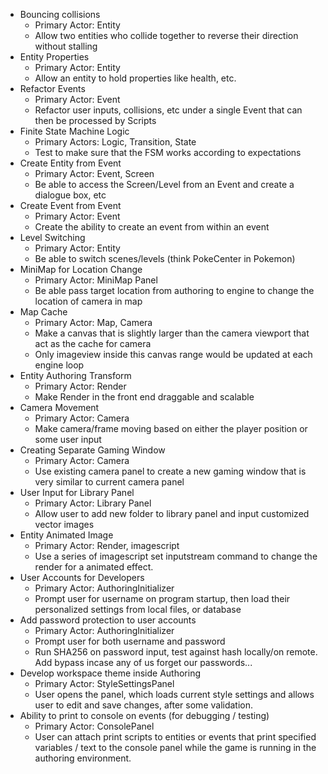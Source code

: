 * Bouncing collisions
    * Primary Actor: Entity
    * Allow two entities who collide together to reverse their direction without stalling
* Entity Properties
    * Primary Actor: Entity
    * Allow an entity to hold properties like health, etc.
* Refactor Events
    * Primary Actor: Event
    * Refactor user inputs, collisions, etc under a single Event that can then be processed by Scripts
* Finite State Machine Logic
    * Primary Actors: Logic, Transition, State
    * Test to make sure that the FSM works according to expectations
* Create Entity from Event
    * Primary Actor: Event, Screen
    * Be able to access the Screen/Level from an Event and create a dialogue box, etc
* Create Event from Event
    * Primary Actor: Event
    * Create the ability to create an event from within an event
* Level Switching
    * Primary Actor: Entity
    * Be able to switch scenes/levels (think PokeCenter in Pokemon)
* MiniMap for Location Change
    * Primary Actor: MiniMap Panel
    * Be able pass target location from authoring to engine to change the location of camera in map
* Map Cache
    * Primary Actor: Map, Camera
    * Make a canvas that is slightly larger than the camera viewport that act as the cache for camera
    * Only imageview inside this canvas range would be updated at each engine loop
* Entity Authoring Transform
    * Primary Actor: Render
    * Make Render in the front end draggable and scalable
* Camera Movement
    * Primary Actor: Camera
    * Make camera/frame moving based on either the player position or some user input
* Creating Separate Gaming Window
    * Primary Actor: Camera
    * Use existing camera panel to create a new gaming window that is very similar to current camera panel
* User Input for Library Panel
    * Primary Actor: Library Panel
    * Allow user to add new folder to library panel and input customized vector images
* Entity Animated Image
    * Primary Actor: Render, imagescript
    * Use a series of imagescript set inputstream command to change the render for a animated effect.
* User Accounts for Developers
    * Primary Actor: AuthoringInitializer
    * Prompt user for username on program startup, then load their personalized settings from local files, or database
* Add password protection to user accounts
    * Primary Actor: AuthoringInitializer
    * Prompt user  for both username and password
    * Run SHA256 on password input, test against hash locally/on remote. Add bypass incase any of us forget our passwords...
* Develop workspace theme inside Authoring
    * Primary Actor: StyleSettingsPanel
    * User opens the panel, which loads current style settings and allows user to edit and save changes, after some validation.
* Ability to print to console on events (for debugging / testing)
    * Primary Actor: ConsolePanel
    * User can attach print scripts to entities or events that print specified variables / text to the console panel while the game is running in the authoring environment.
